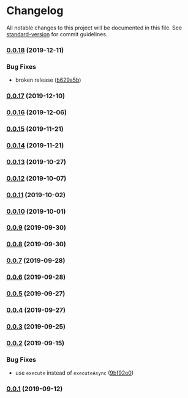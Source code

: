 # Changelog

All notable changes to this project will be documented in this file. See [standard-version](https://github.com/conventional-changelog/standard-version) for commit guidelines.

### [0.0.18](https://github.com/CrowdStrike/faltest/compare/full-suite@0.0.17...0.0.18) (2019-12-11)


### Bug Fixes

* broken release ([b629a5b](https://github.com/CrowdStrike/faltest/commit/b629a5ba02391d7c3992ccfa1bba95023088064b))

### [0.0.17](https://github.com/CrowdStrike/faltest/compare/full-suite@0.0.16...0.0.17) (2019-12-10)

### [0.0.16](https://github.com/CrowdStrike/faltest/compare/full-suite@0.0.15...0.0.16) (2019-12-06)

### [0.0.15](https://github.com/CrowdStrike/faltest/compare/full-suite@0.0.14...0.0.15) (2019-11-21)

### [0.0.14](https://github.com/CrowdStrike/faltest/compare/full-suite@0.0.13...0.0.14) (2019-11-21)

### [0.0.13](https://github.com/CrowdStrike/faltest/compare/full-suite@0.0.12...0.0.13) (2019-10-27)

### [0.0.12](https://github.com/CrowdStrike/faltest/compare/full-suite@0.0.11...0.0.12) (2019-10-07)

### [0.0.11](https://github.com/CrowdStrike/faltest/compare/full-suite@0.0.10...0.0.11) (2019-10-02)

### [0.0.10](https://github.com/CrowdStrike/faltest/compare/full-suite@0.0.9...0.0.10) (2019-10-01)

### [0.0.9](https://github.com/CrowdStrike/faltest/compare/full-suite@0.0.8...0.0.9) (2019-09-30)

### [0.0.8](https://github.com/CrowdStrike/faltest/compare/full-suite@0.0.7...0.0.8) (2019-09-30)

### [0.0.7](https://github.com/CrowdStrike/faltest/compare/full-suite@0.0.6...0.0.7) (2019-09-28)

### [0.0.6](https://github.com/CrowdStrike/faltest/compare/full-suite@0.0.5...0.0.6) (2019-09-28)

### [0.0.5](https://github.com/CrowdStrike/faltest/compare/full-suite@0.0.4...0.0.5) (2019-09-27)

### [0.0.4](https://github.com/CrowdStrike/faltest/compare/full-suite@0.0.3...0.0.4) (2019-09-27)

### [0.0.3](https://github.com/CrowdStrike/faltest/compare/full-suite@0.0.2...0.0.3) (2019-09-25)

### [0.0.2](https://github.com/CrowdStrike/faltest/compare/full-suite@0.0.1...0.0.2) (2019-09-15)


### Bug Fixes

* use `execute` instead of `executeAsync` ([9bf92e0](https://github.com/CrowdStrike/faltest/commit/9bf92e0))

### [0.0.1](https://github.com/CrowdStrike/faltest/compare/full-suite@0.0.0...0.0.1) (2019-09-12)
